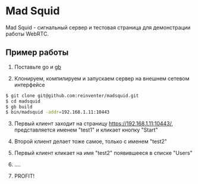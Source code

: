 # Mad Squid

Mad Squid - сигнальный сервер и тестовая страница для демонстрации работы WebRTC.

## Пример работы

1. Поставьте go и [gb](https://getgb.io/)

2. Клонируем, компилируем и запускаем сервер на внешнем сетевом интерфейсе
```sh
$ git clone git@github.com:reinventer/madsquid.git
$ cd madsquid
$ gb build
$ bin/madsquid -addr=192.168.1.11:10443
```

3. Первый клиент заходит на страницу https://192.168.1.11:10443/, представляется именем "test1" и кликает кнопку "Start"

4. Второй клиент делает тоже самое, только с именем "test2"

5. Первый клиент кликает на имя "test2" появившееся в списке "Users"

6. ....

7. PROFIT!
